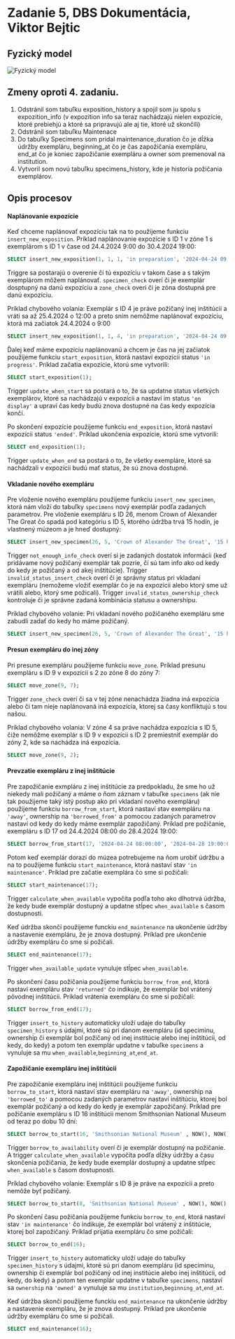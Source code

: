 # Zadanie 5, DBS Dokumentácia, Viktor Bejtic

## Fyzický model

![Fyzický model](Physical_model.jpg)

## Zmeny oproti 4. zadaniu.

1. Odstránil som tabuľku exposition_history a spojil som ju spolu s expozition_info (v expozition info sa teraz nachádzajú nielen expozície, ktoré prebiehjú a ktoré sa pripravujú ale aj tie, ktoré už skončili)
2. Odstránil som tabuľku Maintenace 
3. Do tabuľky Specimens som pridal maintenance_duration čo je dĺžka údržby exempláru, beginning_at čo je čas zapožičania exempláru, end_at čo je koniec zapožičanie exempláru a owner som premenoval na institution.
4. Vytvoril som novú tabuľku specimens_history, kde je historía požičania exemplárov.

## Opis procesov

#### Naplánovanie expozície
Keď chceme naplánovať expozíciu tak na to použijeme funkciu ```insert_new_exposition```. Príklad naplánovanie expozície s ID 1 v zóne 1 s exemplárom s ID 1 v čase od 24.4.2024 9:00 do 30.4.2024 19:00: 
```sql
SELECT insert_new_exposition(1, 1, 1, 'in preparation', '2024-04-24 09:00:00', '2024-04-30 19:00:00');
```

Triggre sa postarajú o overenie či tú expozíciu v takom čase a s takým exemplárom môžem naplánovať. ```specimen_check``` overí či je exemplár dosptupný na danú expozíciu a ```zone_check``` overí či je zóna dostupná pre danú expozíciu.

Príklad chybového volania:
Exemplár s ID 4 je práve požičaný inej inštitúcii a vráti sa až 25.4.2024 o 12:00 a preto sním nemôžme naplánovať expozíciu, ktorá má začiatok 24.4.2024 o 9:00
```sql
SELECT insert_new_exposition(1, 1, 4, 'in preparation', '2024-04-24 09:00:00', '2024-04-30 19:00:00');
```

Ďalej keď máme expozíciu naplánovanú a chcem je čas na jej začiatok použijeme funkciu ```start_exposition```, ktorá nastaví expozícii status ```'in progress'```. Príklad začatia expozície, ktorú sme vytvorili:
```sql
SELECT start_exposition(1);
```
Trigger ```update_when_start``` sa postará o to, že sa updatne status všetkých exemplárov, ktoré sa nachádzajú v expozícii a nastaví im status ```'on display'``` a upraví čas kedy budú znova dostupné na čas kedy expozícia končí.

Po skončení expozície použijeme funkciu ```end_exposition```, ktorá nastaví expozícii status ```'ended'```. Príklad ukončenia expozície, ktorú sme vytvorili:
```sql
SELECT end_exposition(1);
```
Trigger ```update_when_end``` sa postará o to, že všetky exempláre, ktoré sa nachádzali v expozícii budú mať status, že sú znova dostupné.

#### Vkladanie nového exempláru
Pre vloženie nového exempláru použijeme funkciu ```insert_new_specimen```, ktorá nám vloží do tabuľky ```specimens``` nový exemplár podľa zadaných parametrov.
Pre vloženie exempláru s ID 26, menom Crown of Alexander The Great čo spadá pod kategóriu s ID 5, ktorého údržba trvá 15 hodín, je vlastnený múzeom a je hneď dostupný:
```sql
SELECT insert_new_specimen(26, 5, 'Crown of Alexander The Great', '15 hours', 'available', 'owned', NULL, NULL, NULL)
```
Trigger ```not_enough_info_check``` overí si je zadaných dostatok informácii (keď pridávame nový požičaný exemplár tak pozrie, čí sú tam info ako od kedy do kedy je požičaný a od akej inštitúcie). Trigger ```invalid_status_insert_check``` overí či je správny status pri vkladaní exempláru (nemožeme vložiť exemplár čo je na expozícii alebo ktorý sme už vrátili alebo, ktorý sme požicali). Trigger ```invalid_status_ownership_check``` kontroluje či je správne zadaná kombinácia statusu a ownershipu.

Príklad chybového volanie:
Pri vkladaní nového požičaného exempláru sme zabudli zadať do kedy ho máme požičaný.
```sql
SELECT insert_new_specimen(26, 5, 'Crown of Alexander The Great', '15 hours', 'away', 'borrowed from', 'Munich Museum', NOW(), NULL)
```

#### Presun exempláru do inej zóny
Pri presune exempláru použijeme funkciu ```move_zone```.
Príklad presunu exempláru s ID 9 v expozícii s 2 zo zóne 8 do zóny 7:
```sql
SELECT move_zone(9, 7);
```
Trigger ```zone_check``` overí či sa v tej zóne nenachádza žiadna iná expozícia alebo či tam nieje naplánovaná iná expozícia, ktorej sa časy konfliktujú s tou našou.

Príklad chybového volania:
V zóne 4 sa práve nachádza expozícia s ID 5, čiže nemôžme 
exemplár s ID 9 v expozícii s ID 2 premiestniť exemplár do zóny 2, kde sa nachádza iná expozícia.
```sql
SELECT move_zone(9, 2);
```

#### Prevzatie exempláru z inej inštitúcie
Pre zapožičanie exmpláru z inej inštitúcie za predpokladu, že sme ho už niekedy mali požičaný a máme o ňom záznam v tabuľke ```specimens``` (ak nie tak použijeme taký istý postup ako pri vkladaní nového exempláru) použijeme funkciu ```borrow_from_start```, ktorá nastaví stav exempláru na ```'away'```, ownership na ```'borrowed_from'``` a pomocou zadaných parametrov nastaví od kedy do kedy máme exemplár zapožičaný. Príklad pre požičanie, exempláru s ID 17 od 24.4.2024 08:00 do 28.4.2024 19:00: 
```sql
SELECT borrow_from_start(17, '2024-04-24 08:00:00', '2024-04-28 19:00:00');
```
Potom keď exemplár dorazí do múzea potrebujeme na ňom urobiť údržbu a na to použijeme funkciu ```start_maintenance```, ktorá nastaví stav ```'in maintenance'```. Príklad pre začatie exemplára čo sme si požičali:
```sql
SELECT start_maintenance(17);
```
Trigger ```calculate_when_available``` vypočíta podľa toho ako dlhotrvá údržba, že kedy bude exemplár dostupný a updatne stĺpec ```when_available``` s časom dostupnosti.

Keď údržba skončí použijeme funckiu ```end_maintenance``` na ukončenie údržby a nastavenie exempláru, že je znova dostupný. Príklad pre ukončenie údržby exempláru čo sme si požičali.

```sql
SELECT end_maintenance(17);
```
Trigger ```when_available_update``` vynuluje stĺpec ```when_available```.

Po skončení času požičania použijeme funkciu ```borrow_from_end```, ktorá nastaví exempláru stav ```'returned'``` čo indikuje, že exemplár bol vrátený pôvodnej inštitúcii. Príklad vrátenia exempláru čo sme si požičalí:
```sql
SELECT borrow_from_end(17);
```
Trigger ```insert_to_history``` automaticky uloží udaje do tabuľky ```specimen_history``` s údajmi, ktoré sú pri danom exempláru (id speciminu, ownership či exemplár bol požičaný od inej institúcie alebo inej inštitúcii, od kedy, do kedy) a potom ten exemplár updatne v tabuľke ```specimens``` a vynuluje sa mu ```when_available```,```beginning_at```,```end_at```.


#### Zapožičanie exempláru inej inštitúcii
Pre zapožičanie exempláru inej inštitúcii použijeme funkciu ```borrow_to_start```, ktorá nastaví stav exempláru na ```'away'```, ownership na ```'borrowed_to'``` a pomocou zadaných parametrov nastaví inštitúciu, ktorej bol exemplár požičaný a od kedy do kedy je exemplár zapožičaný. Príklad pre požičanie exempláru s ID 16 inštitúcii menom Smithsonian National Museum od teraz po dobu 10 dní:
```sql
SELECT borrow_to_start(16, 'Smithsonian National Museum' , NOW(), NOW() + '10 days');
```
Trigger ```borrow_to_availability``` overí či je exemplár dostupný na požičanie. A trigger ```calculate_when_available``` vypočíta podľa dĺžky údržby a času skončenia požičania, že kedy bude exemplár dostupný a updatne stĺpec ```when_available``` s časom dostupnosti.

Príklad chybového volanie:
Exemplár s ID 8 je práve na expozícii a preto nemôže byť požičaný.
```sql
SELECT borrow_to_start(8, 'Smithsonian National Museum' , NOW(), NOW() + '10 days');
```
Po skončení času požičania použijeme funkciu ```borrow_to_end```, ktorá nastaví stav ```'in maintenance'``` čo indikuje, že exemplár bol vrátený z inštitúcie, ktorej bol zapožičaný. Príklad prijatia exempláru čo sme požičalí:
```sql
SELECT borrow_to_end(16);
```
Trigger ```insert_to_history``` automaticky uloží udaje do tabuľky ```specimen_history``` s údajmi, ktoré sú pri danom exempláru (id speciminu, ownership či exemplár bol požičaný od inej institúcie alebo inej inštitúcii, od kedy, do kedy) a potom ten exemplár updatne v tabuľke ```specimens```, nastaví sa ```ownership``` na ```'owned'``` a vynuluje sa mu ```institution```,```beginning_at```,```end_at```.

Keď údržba skončí použijeme funckiu ```end_maintenance``` na ukončenie údržby a nastavenie exempláru, že je znova dostupný. Príklad pre ukončenie údržby exempláru čo sme si požičali.

```sql
SELECT end_maintenance(16);
```



